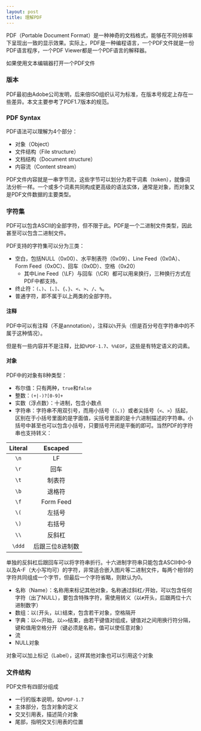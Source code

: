 ```yaml
---
layout: post
title: 理解PDF
---
```

PDF（Portable Document Format）是一种神奇的文档格式，能够在不同分辨率下呈现出一致的显示效果。实际上，PDF是一种编程语言，一个PDF文件就是一份PDF语言程序，一个PDF Viewer都是一个PDF语言的解释器。

如果使用文本编辑器打开一个PDF文件

### 版本

PDF最初由Adobe公司发明，后来倍ISO组织认可为标准，在版本号规定上存在一些差异。本文主要参考了PDF1.7版本的规范。

### PDF Syntax

PDF语法可以理解为4个部分：

- 对象（Object）
- 文件结构（File structure）
- 文档结构（Document structure）
- 内容流（Content stream）

PDF文件内容就是一串字节流，这些字节可以划分为若干词素（token），就像词法分析一样。一个或多个词素共同构成更高级的语法实体，通常是对象，而对象又是PDF文件数据的主要类型。

### 字符集

PDF可以包含ASCII的全部字符，但不限于此。PDF是一个二进制文件类型，因此甚至可以包含二进制文件。

PDF支持的字符集可以分为三类：

- 空白，包括NULL（0x00）、水平制表符（0x09）、Line Feed（0x0A）、Form Feed（0x0C）、回车（0x0D）、空格（0x20）
    - 其中Line Feed（\LF）与回车（\CR）都可以用来换行，三种换行方式在PDF中都支持。
- 终止符：`(`、`)`、`[`、`]`、`{`、`}`、`<`、`>`、`/`、`%`。
- 普通字符，即不属于以上两类的全部字符。

#### 注释

PDF中可以有注释（不是annotation），注释以`%`开头（但是百分号在字符串中的不属于这种情况）。

但是有一些内容并不是注释，比如`%PDF-1.7`、`%%EOF`，这些是有特定语义的词素。

#### 对象

PDF中的对象有8种类型：

- 布尔值：只有两种，`true`和`false`
- 整数：`(+|-)?[0-9]+`
- 实数（浮点数）：十进制，包含小数点
- 字符串：字符串不用双引号，而用小括号（`(`、`)`）或者尖括号（`<`、`>`）括起，区别在于小括号里面的是字面值，尖括号里面的是十六进制描述的字符串。小括号中甚至也可以包含小括号，只要括号开闭是平衡的即可。当然PDF的字符串也支持转义：

|Literal|Escaped|
|:-----:|:-----:|
|`\n`| LF |
|`\r`| 回车 |
|`\t`| 制表符|
|`\b`| 退格符 |
|`\f`|Form Feed |
|`\(`| 左括号 |
|`\)`| 右括号 |
|`\\`| 反斜杠 |
|`\ddd`| 后跟三位8进制数 |

单独的反斜杠后跟回车可以将字符串折行。十六进制字符串只能包含ASCII中0-9以及A-F（大小写均可）的字符，非常适合嵌入图片等二进制文件，每两个相邻的字符共同组成一个字节，但最后一个字符省略，则默认为0。

- 名称（Name）：名称用来标记其他对象，名称通过斜杠`/`开始，可以包含任何字符（出了NULL），要包含特殊字符，需使用转义（以`#`开头，后跟两位十六进制数字）
- 数组：以`[`开头，以`]`结束，包含若干对象，空格隔开
- 字典：以`<<`开始，以`>>`结束，由若干键值对组成，键值对之间用换行符分隔，键和值用空格分开（键必须是名称，值可以使任意对象）
- 流
- NULL对象

对象可以加上标记（Label），这样其他对象也可以引用这个对象

### 文件结构

PDF文件有四部分组成

- 一行的版本说明，如`%PDF-1.7`
- 主体部分，包含对象的定义
- 交叉引用表，描述简介对象
- 尾部，指明交叉引用表的位置
